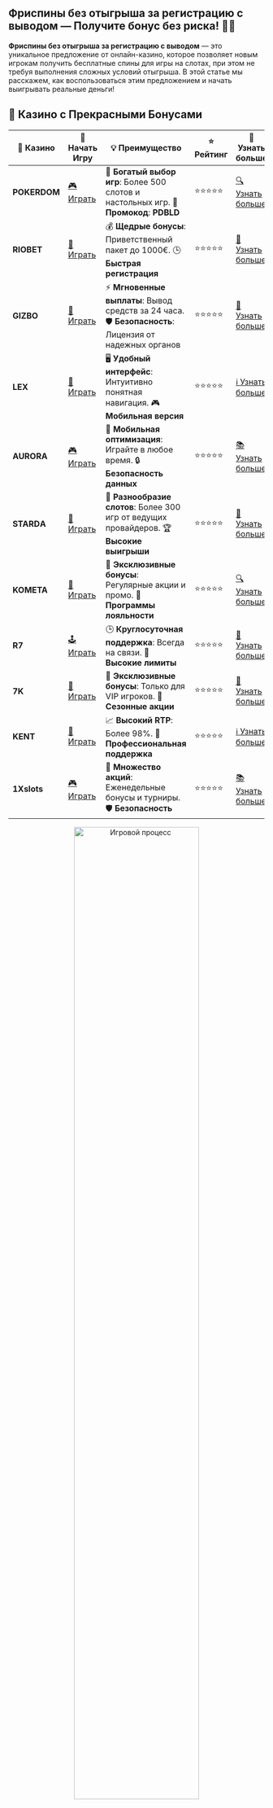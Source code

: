 ## Фриспины без отыгрыша за регистрацию с выводом — Получите бонус без риска! 🎰💸

**Фриспины без отыгрыша за регистрацию с выводом** — это уникальное предложение от онлайн-казино, которое позволяет новым игрокам получить бесплатные спины для игры на слотах, при этом не требуя выполнения сложных условий отыгрыша. В этой статье мы расскажем, как воспользоваться этим предложением и начать выигрывать реальные деньги!

## 🌟 Казино с Прекрасными Бонусами

| 🎲 **Казино** | 🔗 **Начать Игру** | 💡 **Преимущество** | ⭐ **Рейтинг** | 🔗 **Узнать больше** |
|--------------|---------------------|---------------------|----------------|----------------------|
| **POKERDOM**  | [🎮 Играть](https://brandplay.link/4k77v2yx) | 🎉 **Богатый выбор игр**: Более 500 слотов и настольных игр. 🎁 **Промокод**: **PDBLD** | ⭐⭐⭐⭐⭐ | [🔍 Узнать больше](https://brandplay.link/4k77v2yx) |
| **RIOBET**    | [🎰 Играть](https://brandplay.link/7xBLTPyj) | 💰 **Щедрые бонусы**: Приветственный пакет до 1000€. 🕒 **Быстрая регистрация** | ⭐⭐⭐⭐⭐ | [📖 Узнать больше](https://brandplay.link/7xBLTPyj) |
| **GIZBO**     | [🎲 Играть](https://brandplay.link/bprXw4YV) | ⚡ **Мгновенные выплаты**: Вывод средств за 24 часа. 🛡️ **Безопасность**: Лицензия от надежных органов | ⭐⭐⭐⭐⭐ | [📝 Узнать больше](https://brandplay.link/bprXw4YV) |
| **LEX**       | [🤑 Играть](https://brandplay.link/zW4hdDFV) | 🖥️ **Удобный интерфейс**: Интуитивно понятная навигация. 🎮 **Мобильная версия** | ⭐⭐⭐⭐⭐ | [ℹ️ Узнать больше](https://brandplay.link/zW4hdDFV) |
| **AURORA**    | [🎮 Играть](https://10trafic-stat2.com/click/668546556bcc6313411604bd/6766/13032/subaccount) | 📱 **Мобильная оптимизация**: Играйте в любое время. 🔒 **Безопасность данных** | ⭐⭐⭐⭐⭐ | [📚 Узнать больше](https://10trafic-stat2.com/click/668546556bcc6313411604bd/6766/13032/subaccount) |
| **STARDА**    | [🎯 Играть](https://brandplay.link/fB7xwRFL) | 🎰 **Разнообразие слотов**: Более 300 игр от ведущих провайдеров. 🏆 **Высокие выигрыши** | ⭐⭐⭐⭐⭐ | [🔎 Узнать больше](https://brandplay.link/fB7xwRFL) |
| **KOMETA**    | [🎰 Играть](https://brandplay.link/8ZymQJV8) | 🎁 **Эксклюзивные бонусы**: Регулярные акции и промо. 🔄 **Программы лояльности** | ⭐⭐⭐⭐⭐ | [🔍 Узнать больше](https://brandplay.link/8ZymQJV8) |
| **R7**        | [🕹️ Играть](https://brandplay.link/bMd3Yjsw) | 🕒 **Круглосуточная поддержка**: Всегда на связи. 💸 **Высокие лимиты** | ⭐⭐⭐⭐⭐ | [📖 Узнать больше](https://brandplay.link/bMd3Yjsw) |
| **7K**        | [🎲 Играть](https://brandplay.link/BvQyFShp) | 🌟 **Эксклюзивные бонусы**: Только для VIP игроков. 🎉 **Сезонные акции** | ⭐⭐⭐⭐⭐ | [📝 Узнать больше](https://brandplay.link/BvQyFShp) |
| **KENT**      | [🤑 Играть](https://brandplay.link/Fv2WP3js) | 📈 **Высокий RTP**: Более 98%. 💼 **Профессиональная поддержка** | ⭐⭐⭐⭐⭐ | [ℹ️ Узнать больше](https://brandplay.link/Fv2WP3js) |
| **1Xslots**   | [🎮 Играть](https://brandplay.link/hSB1khtr) | 🎉 **Множество акций**: Еженедельные бонусы и турниры. 🛡️ **Безопасность** | ⭐⭐⭐⭐⭐ | [📚 Узнать больше](https://brandplay.link/hSB1khtr) |

<div align="center"> <img src="https://i.pinimg.com/originals/1d/b3/25/1db325483acbe642c6d4e6fdd73a4988.gif" alt="Игровой процесс" width="70%"> </div>
---

## 🚀 Быстрые Выигрыши и Поддержка

| 🎲 **Казино** | 🔗 **Начать Игру** | 💡 **Преимущество** | ⭐ **Рейтинг** | 🔗 **Узнать больше** |
|--------------|---------------------|---------------------|----------------|----------------------|
| **GAMA**      | [🎯 Играть](https://brandplay.link/j6NMKsDz) | 🔍 **Интуитивный интерфейс**: Легкость использования. 🏅 **Престижные турниры** | ⭐⭐⭐⭐☆ | [🔎 Узнать больше](https://brandplay.link/j6NMKsDz) |
| **ONION**     | [🎰 Играть](https://brandplay.link/zBGRVpQ9) | 🤑 **Низкие ставки**: Идеально для начинающих. 🔄 **Быстрые выводы** | ⭐⭐⭐⭐☆ | [🔍 Узнать больше](https://brandplay.link/zBGRVpQ9) |
| **ЧЕМПИОН**   | [🕹️ Играть](https://temon-gter.cfd/go/lRq?p80412p304504pcc44t17455) | 🏅 **Лояльная программа**: Награды за активность. 🎁 **Ежемесячные бонусы** | ⭐⭐⭐⭐☆ | [📖 Узнать больше](https://temon-gter.cfd/go/lRq?p80412p304504pcc44t17455) |
| **VAVADA**    | [🎲 Играть](https://vavadapartner.pro/?promo=ea5c9275-6854-4505-94fc-95ab18221945-linkb2) | 🚀 **Быстрая регистрация**: Начните играть мгновенно. 🔐 **Безопасные транзакции** | ⭐⭐⭐⭐☆ | [📝 Узнать больше](https://vavadapartner.pro/?promo=ea5c9275-6854-4505-94fc-95ab18221945-linkb2) |
| **FRIENDS**   | [🤑 Играть](https://gofriends.mba/linkb2) | 🤝 **Социальные игры**: Играйте с друзьями. 🌐 **Мультиплатформенность** | ⭐⭐⭐⭐☆ | [ℹ️ Узнать больше](https://gofriends.mba/linkb2) |
| **1WIN**      | [🎮 Играть](https://brandplay.link/smXVpBbG) | 🏆 **Спортивные ставки**: Широкий выбор видов спорта. 💵 **Высокие коэффициенты** | ⭐⭐⭐⭐☆ | [📚 Узнать больше](https://brandplay.link/smXVpBbG) |
| **DRIP**      | [🎯 Играть](https://drp-ircp01.com/c07e6a3db) | 🌐 **Инновационные игры**: Новейшие игровые технологии. 🛡️ **Высокая безопасность** | ⭐⭐⭐⭐☆ | [🔎 Узнать больше](https://drp-ircp01.com/c07e6a3db) |
| **JOYCASINO** | [🎰 Играть](https://rpc30.call2me.pro/?/ru/registration?apkpop=0&partner=p24970p3291217pc98f) | 🎁 **Приятные бонусы**: Ежедневные акции и подарки. 🕹️ **Разнообразие игр** | ⭐⭐⭐⭐☆ | [🔍 Узнать больше](https://rpc30.call2me.pro/?/ru/registration?apkpop=0&partner=p24970p3291217pc98f) |
| **PLAYFORTUNA** | [🎮 Играть](https://fortunapromo.net/alt/playfortuna/registration?0dc4a9362a71feb7e3f165fb8e766f70) | 🎉 **Регулярные акции**: Бонусы, фриспины и многое другое. 🏅 **Турниры** | ⭐⭐⭐⭐☆ | [📚 Узнать больше](https://fortunapromo.net/alt/playfortuna/registration?0dc4a9362a71feb7e3f165fb8e766f70) |
| **SYKAA**     | [🤑 Играть](https://s-two-way.com/?source=linkb2&pid=30697) | 💸 **Доступные ставки**: Идеально для новичков. 🎁 **Щедрые бонусы** | ⭐⭐⭐⭐☆ | [🔍 Узнать больше](https://s-two-way.com/?source=linkb2&pid=30697) |

<div align="center"> <img src="https://i.pinimg.com/originals/1d/b3/25/1db325483acbe642c6d4e6fdd73a4988.gif" alt="Игровой процесс" width="70%"> </div>

![Фриспины без отыгрыша за регистрацию с выводом](https://i.pinimg.com/originals/a9/29/6e/a9296ea1cf6a7c20a985e593451f0323.png)

## Что такое **фриспины без отыгрыша за регистрацию с выводом**? 🎉

**Фриспины без отыгрыша** — это бесплатные вращения, которые казино предоставляет игрокам без необходимости отыгрывать их через ставки. В отличие от обычных бонусов, где нужно делать ставки, прежде чем вывести выигрыш, с такими фриспинами вы можете сразу забрать прибыль на свой счет, если условия позволяют.

### Как получить **фриспины без отыгрыша за регистрацию с выводом**? 🤑

Чтобы воспользоваться предложением с фриспинами, выполните несколько простых шагов:

1. **Выберите казино**: Найдите онлайн-казино, которое предлагает фриспины без отыгрыша за регистрацию. Важно обратить внимание на условия: некоторые казино могут требовать выполнения минимальных условий для вывода.
2. **Зарегистрируйтесь**: Пройдите процесс регистрации на сайте казино, указав имя, электронную почту и создав пароль.
3. **Получите фриспины**: После регистрации вам будут начислены бесплатные вращения на определенные слоты. Обычно фриспины доступны сразу или в течение нескольких минут.
4. **Играйте и выводите**: Используйте фриспины для игры на слотах и, при удаче, выводите выигранные деньги. 

## Важные условия получения фриспинов без отыгрыша с выводом ⚖️

Как и с любыми бонусами, важно учитывать условия:

- **Минимальный депозит**: Некоторые казино могут требовать минимального депозита, прежде чем начислить фриспины.
- **Ограниченные игры**: Фриспины могут быть доступны только на определенные игровые автоматы, такие как популярные слоты.
- **Срок действия бонуса**: Фриспины имеют срок действия, который необходимо соблюсти, чтобы не потерять бонус.
- **Максимальная сумма вывода**: В некоторых казино существуют ограничения на вывод средств, полученных с помощью фриспинов без отыгрыша.

## Где получить **фриспины без отыгрыша за регистрацию с выводом**? 🎉

Вот несколько популярных онлайн-казино, которые предлагают фриспины без отыгрыша для новых игроков:

| Казино            | Фриспины без отыгрыша        | Оценка игроков  | Популярные игры             |
|-------------------|-----------------------------|-----------------|-----------------------------|
| **Pokerdom**       | 50 фриспинов без отыгрыша    | ⭐⭐⭐⭐⭐          | Слоты, Рулетка, Покер       |
| **Riobet**         | 40 фриспинов без отыгрыша    | ⭐⭐⭐⭐⭐          | Слоты, Лайв-игры, Рулетка   |
| **Gizbo**          | 30 фриспинов без отыгрыша    | ⭐⭐⭐⭐           | Слоты, Рулетка, Лотереи     |
| **LEX**            | 50 фриспинов без отыгрыша    | ⭐⭐⭐⭐⭐          | Слоты, Рулетка, Покер       |
| **Aurora**         | 30 фриспинов без отыгрыша    | ⭐⭐⭐⭐           | Лайв-казино, Слоты          |
| **Starda**         | 50 фриспинов без отыгрыша    | ⭐⭐⭐⭐           | Слоты, Лайв-игры            |
| **Kometa**         | 40 фриспинов без отыгрыша    | ⭐⭐⭐⭐⭐          | Слоты, Рулетка              |
| **R7**             | 30 фриспинов без отыгрыша    | ⭐⭐⭐⭐⭐          | Лайв-игры, Рулетка          |
| **7K**             | 50 фриспинов без отыгрыша    | ⭐⭐⭐⭐           | Слоты, Лайв-казино          |
| **Kent**           | 50 фриспинов без отыгрыша    | ⭐⭐⭐⭐⭐          | Слоты, Покер                |

## Почему стоит выбрать **фриспины без отыгрыша за регистрацию с выводом**? 💡

### 1. **Простота и доступность**

Фриспины без отыгрыша — это один из самых простых и выгодных бонусов. Вам не нужно беспокоиться о выполнении сложных условий отыгрыша или играть на высоких ставках.

### 2. **Шанс на реальный выигрыш**

С фриспинами вы получаете реальный шанс выиграть деньги, и при удаче сможете вывести свой выигрыш без ограничений.

### 3. **Идеальный вариант для новичков**

Это отличная возможность для новичков попробовать свои силы в онлайн-играх и убедиться, что казино подходит, не рискуя своими средствами.

## Как использовать **фриспины без отыгрыша** максимально эффективно? 💡

1. **Выбирайте казино с лучшими условиями**: Ищите казино, которое предлагает не только фриспины, но и минимальные условия для вывода выигрыша.
2. **Играйте в популярные слоты**: Большинство казино предоставляют фриспины на самые популярные игры, такие как Book of Dead, Starburst, или Gonzo’s Quest.
3. **Не забывайте о сроках действия бонуса**: Убедитесь, что используете фриспины до истечения их срока действия.

## Заключение 🎉

**Фриспины без отыгрыша за регистрацию с выводом** — это отличная возможность для новых игроков получить бесплатные вращения на слотах и зарабатывать реальные деньги без необходимости отыгрывать бонус. Воспользуйтесь этим предложением, зарегистрировавшись в одном из казино, и начните свою игру без риска!

Не упустите шанс получить бонус, играйте и выигрывайте! 🍀🎰
